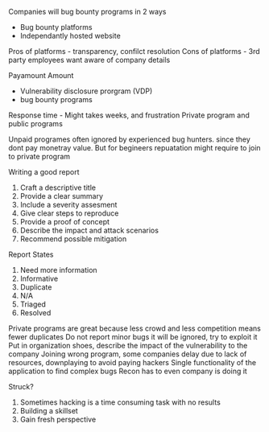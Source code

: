 Companies will bug bounty programs in 2 ways 
- Bug bounty platforms
- Independantly hosted website 

Pros of platforms - transparency, confilct resolution
Cons of platforms - 3rd party employees want aware of company details

Payamount Amount
- Vulnerability disclosure prorgram (VDP)
- bug bounty programs 

Response time - Might takes weeks, and frustration
Private program and public programs

Unpaid programes often ignored by experienced bug hunters. since they dont pay monetray value. But for begineers repuatation might require to join to private program 


Writing a good report 

1. Craft a descriptive title 
2. Provide a clear summary
3. Include a severity assesment 
4. Give clear steps to reproduce 
5. Provide a proof of concept 
6. Describe the impact and attack scenarios
7. Recommend possible mitigation


Report States
1. Need more information
2. Informative
3. Duplicate 
4. N/A 
5. Triaged 
6. Resolved 

Private programs are great because less crowd and less competition means fewer duplicates 
Do not report minor bugs it will be ignored, try to exploit it 
Put in organization shoes, describe the impact of the vulnerability to the company
Joining wrong program, some companies delay due to lack of resources, downplaying to avoid paying hackers
Single functionality of the application to find complex bugs
Recon has to even company is doing it 

Struck? 
1. Sometimes hacking is a time consuming task with no results 
2. Building a skillset
3. Gain fresh perspective


